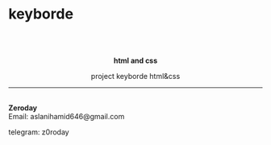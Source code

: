 # keyborde
<br>
<br>
 <p align="center"><b>html and css</b></p>
<p align="center">
project keyborde html&css
</p>
<hr>
<br>
<b>Zeroday</b>
<br>
Email: aslanihamid646@gmail.com 

telegram: z0roday
